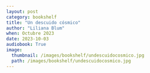 ```yaml
---
layout: post
category: bookshelf
title: "Un descuido cósmico"
author: "Liliana Blum"
when: Octubre 2023
date: 2023-10-03
audiobook: True
image:
  thumbnail: /images/bookshelf/undescuidocosmico.jpg
  path: /images/bookshelf/undescuidocosmico.jpg
---
```

